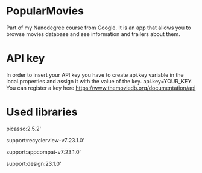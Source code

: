 # PopularMovies
Part of my Nanodegree course from Google. It is an app that allows you to browse movies database and see information and trailers about them.

# API key
In order to insert your API key you have to create api.key variable in the local.properties and assign it with the value of the key.
api.key=YOUR_KEY. You can register a key here https://www.themoviedb.org/documentation/api

# Used libraries
picasso:2.5.2'

support:recyclerview-v7:23.1.0'

support:appcompat-v7:23.1.0'

support:design:23.1.0'
